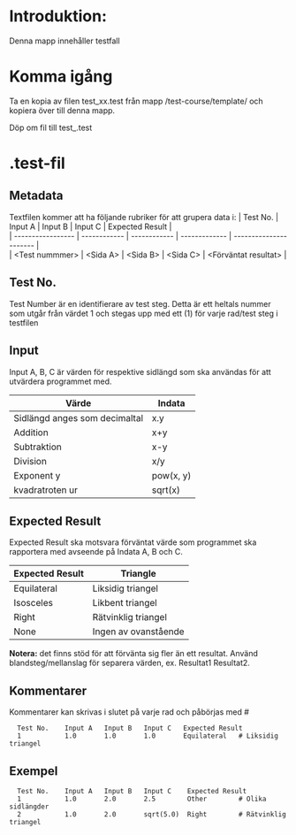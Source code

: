 # Introduktion:
Denna mapp innehåller testfall

# Komma igång
Ta en kopia av filen test_xx.test från mapp /test-course/template/ och kopiera över till denna mapp. 

Döp om fil till test_<dina initialer>.test

# .test-fil
  
## Metadata
Textfilen kommer att ha följande rubriker för att grupera data i:
| Test No.          | Input A      | Input B      | Input C       | Expected Result         |   
| ----------------- | ------------ | ------------ | ------------- | ----------------------  |  
| \<Test nummmer\>  | \<Sida A\> | \<Sida B\> | \<Sida C\>  | \<Förväntat resultat\>  |
  
## Test No.
Test Number är en identifierare av test steg. Detta är ett heltals nummer som utgår från värdet 1 och stegas upp med ett (1) för varje rad/test steg i testfilen
  
## Input
Input A, B, C är värden för respektive sidlängd som ska användas för att utvärdera programmet med. 
  
| Värde | Indata |
| ---    | --- |
| Sidlängd anges som decimaltal | x.y |
| Addition | x+y |
| Subtraktion | x-y |
| Division | x/y | 
| Exponent y | pow(x, y) |
| kvadratroten ur | sqrt(x) |
  
## Expected Result
Expected Result ska motsvara förväntat värde som programmet ska rapportera med avseende på Indata A, B och C.

| Expected Result | Triangle              |
| ---             | ---                   |
| Equilateral     | Liksidig triangel     |
| Isosceles       | Likbent triangel      |
| Right           | Rätvinklig triangel   |
| None            | Ingen av ovanstående  |
  
**Notera:** det finns stöd för att förvänta sig fler än ett resultat. Använd blandsteg/mellanslag för separera värden, ex. Resultat1 Resultat2.

## Kommentarer
Kommentarer kan skrivas i slutet på varje rad och påbörjas med #
```
  Test No.    Input A   Input B   Input C   Expected Result
  1           1.0       1.0       1.0       Equilateral   # Liksidig triangel 
```
  
## Exempel
```
  Test No.    Input A   Input B   Input C    Expected Result
  1           1.0       2.0       2.5        Other        # Olika sidlängder
  2           1.0       2.0       sqrt(5.0)  Right        # Rätvinklig triangel 
  
```
  
